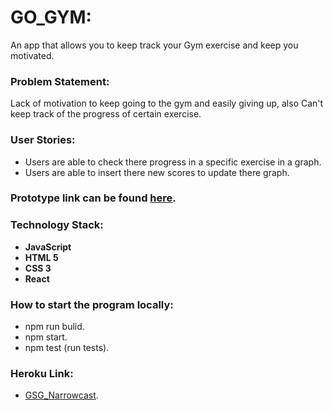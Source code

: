 # GO_GYM:
An app that allows you to keep track your Gym exercise and keep you motivated.


### Problem Statement:
Lack of motivation to keep going to the gym and easily giving up, also Can't keep track of the progress of
certain exercise.


### User Stories:
* Users are able to check there progress in a specific exercise in a graph.
* Users are able to insert there new scores to update there graph.

### Prototype link can be found [here](https://www.figma.com/proto/NvkFw0UA9G3l80AAcZBI6cmz/GO-GYM?scaling=scale-down).

### Technology Stack:
* **JavaScript**
* **HTML 5**
* **CSS 3**
* **React**

### How to start the program locally:
* npm run bulid.
* npm start.
* npm test (run tests).

### Heroku Link:
* [GSG_Narrowcast]().
